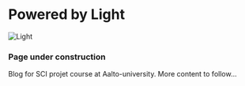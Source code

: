 # Powered by Light

![Light](http://2.bp.blogspot.com/-nn25nTrQ3pU/UZaJ_I9epbI/AAAAAAAAEuw/rgEvz-qJwpY/s1600/light_bulb1.jpg)

### Page under construction

Blog for SCI projet course at Aalto-university. More content to follow...
